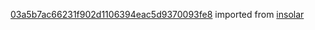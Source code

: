 [03a5b7ac66231f902d1106394eac5d9370093fe8](https://github.com/insolar/insolar/commit/03a5b7ac66231f902d1106394eac5d9370093fe8) imported from [insolar](https://github.com/insolar/insolar)
